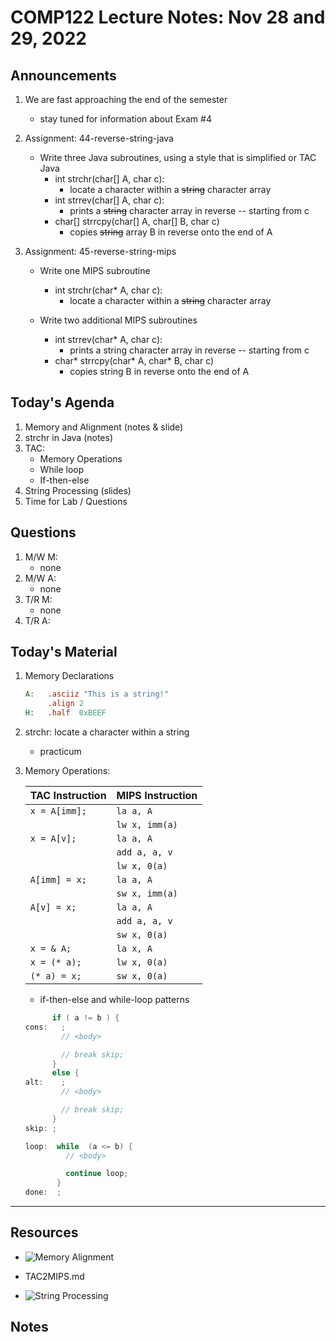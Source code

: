 # COMP122 Lecture Notes: Nov 28 and 29, 2022


## Announcements
   1. We are fast approaching the end of the semester
      - stay tuned for information about Exam #4

   1. Assignment: 44-reverse-string-java
      - Write three Java subroutines, using a style that is simplified or TAC Java
        * int strchr(char[] A, char c): 
          - locate a character within a ~~string~~ character array
        * int strrev(char[] A, char c): 
          - prints a ~~string~~ character array in reverse -- starting from c
        * char[] strrcpy(char[] A, char[] B, char c)
          - copies ~~string~~ array B in reverse onto the end of A

   1. Assignment: 45-reverse-string-mips
      - Write one MIPS subroutine
        * int strchr(char* A, char c): 
          - locate a character within a ~~string~~ character array

      - Write two additional MIPS subroutines
        * int strrev(char* A, char c): 
          - prints a string character array in reverse -- starting from c
        * char* strrcpy(char* A, char* B, char c)
          - copies string B in reverse onto the end of A



## Today's Agenda
   1. Memory and Alignment (notes & slide)
   1. strchr in Java (notes)
   1. TAC:
        - Memory Operations
        - While loop
        - If-then-else
   1. String Processing (slides)
   1. Time for Lab / Questions


  
## Questions
   1. M/W M: 
      - none
   1. M/W A:
      - none
   1. T/R M:
      - none
   1. T/R A:


## Today's Material
1. Memory Declarations

   ```mips
   A:   .asciiz "This is a string!"
        .align 2
   H:   .half  0xBEEF 
   ```

1. strchr: locate a character within a string
   - practicum   

1. Memory Operations:

   | TAC Instruction               | MIPS Instruction          |
   |-------------------------------|---------------------------|
   | `x = A[imm];`                 | `la a, A`                 |
   |                               | `lw x, imm(a)`            |
   | `x = A[v];`                   | `la a, A`                 |
   |                               | `add a, a, v`             |
   |                               | `lw x, 0(a)`              |
   | `A[imm] = x;`                 | `la a, A`                 |
   |                               | `sw x, imm(a)`            |
   | `A[v] = x;`                   | `la a, A`                 |
   |                               | `add a, a, v`             |
   |                               | `sw x, 0(a)`              |    
   | `x = & A;`                    | `la x, A`                 |
   | `x = (* a);`                  | `lw x, 0(a)`              |
   | `(* a) = x;`                  | `sw x, 0(a)`              |

   - if-then-else and while-loop patterns
                 
    ```java
          if ( a != b ) {           
    cons:   ;  
            // <body> 

            // break skip;              
          }                   
          else { 
    alt:    ;                                
            // <body>

            // break skip;              
          }                  
    skip: ; 
    ```                        

    ```java
    loop:  while  (a <= b) {
             // <body>

             continue loop;
           }
    done:  ;
    ```



---
## Resources
   * ![Memory Alignment](https://docs.google.com/spreadsheets/d/1iweUQVFsHa2tF6ETj5bGEEjKRG5sp9eGgeLJ2OEx3sU/edit#gid=0)
   
   * TAC2MIPS.md

   * ![String Processing](https://docs.google.com/presentation/d/1fg9BuWtyZ9PARK0gDE5ZcbjOiudRSrVP2s1iuSIDYXw/edit#slide=id.g199d0a137fe_0_29)
 

## Notes



